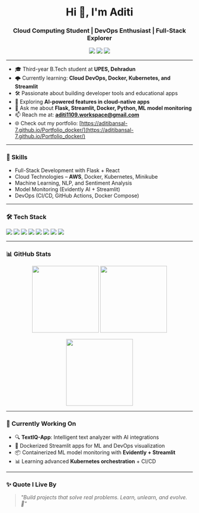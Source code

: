 <h1 align="center">Hi 👋, I'm Aditi</h1>
<h3 align="center">Cloud Computing Student | DevOps Enthusiast | Full-Stack Explorer</h3>

<p align="center">
  <a href="https://www.linkedin.com/in/aditi-clouddev/" target="_blank"><img src="https://img.shields.io/badge/LinkedIn-blue?logo=linkedin&logoColor=white" /></a>
  <a href="mailto:aditi1109.workspace@gmail.com"><img src="https://img.shields.io/badge/Gmail-red?logo=gmail&logoColor=white" /></a>
  <a href="https://aditiBansal-7.github.io/" target="_blank"><img src="https://img.shields.io/badge/Portfolio-Website-blueviolet" /></a>
</p>

---

- 🎓 Third-year B.Tech student at **UPES, Dehradun**
- 🌩️ Currently learning: **Cloud DevOps, Docker, Kubernetes, and Streamlit**
- 🛠️ Passionate about building developer tools and educational apps
- 🧠 Exploring **AI-powered features in cloud-native apps**
- 💬 Ask me about **Flask, Streamlit, Docker, Python, ML model monitoring**
- 📫 Reach me at: **aditi1109.workspace@gmail.com**
- 🌐 Check out my portfolio: [https://aditibansal-7.github.io/Portfolio_docker/](https://aditibansal-7.github.io/Portfolio_docker/)

---

### 🧠 Skills
- Full-Stack Development with Flask + React
- Cloud Technologies – **AWS**, Docker, Kubernetes, Minikube
- Machine Learning, NLP, and Sentiment Analysis
- Model Monitoring (Evidently AI + Streamlit)
- DevOps (CI/CD, GitHub Actions, Docker Compose)

---

### 🛠️ Tech Stack
<p align="left">
  <img src="https://img.shields.io/badge/Python-3776AB?style=for-the-badge&logo=python&logoColor=white"/>
  <img src="https://img.shields.io/badge/Flask-black?style=for-the-badge&logo=flask&logoColor=white"/>
  <img src="https://img.shields.io/badge/Streamlit-FF4B4B?style=for-the-badge&logo=streamlit&logoColor=white"/>
  <img src="https://img.shields.io/badge/React-20232A?style=for-the-badge&logo=react&logoColor=61DAFB"/>
  <img src="https://img.shields.io/badge/Docker-2496ED?style=for-the-badge&logo=docker&logoColor=white"/>
  <img src="https://img.shields.io/badge/Kubernetes-326CE5?style=for-the-badge&logo=kubernetes&logoColor=white"/>
  <img src="https://img.shields.io/badge/AWS-232F3E?style=for-the-badge&logo=amazon-aws&logoColor=white"/>
  <img src="https://img.shields.io/badge/TailwindCSS-06B6D4?style=for-the-badge&logo=tailwind-css&logoColor=white"/>
</p>

---

### 📊 GitHub Stats

<p align="center">
  <img src="https://github-readme-stats.vercel.app/api?username=aditiBansal-7&show_icons=true&theme=radical&count_private=true" height="180" />
  <img src="https://github-readme-stats.vercel.app/api/top-langs/?username=aditiBansal-7&layout=compact&theme=radical" height="180" />
</p>

<p align="center">
  <img src="https://github-readme-streak-stats.herokuapp.com/?user=aditiBansal-7&theme=radical" height="180" />
</p>

---

### 🧭 Currently Working On
- 🔍 **TextIQ-App**: Intelligent text analyzer with AI integrations
- 🚢 Dockerized Streamlit apps for ML and DevOps visualization
- 📦 Containerized ML model monitoring with **Evidently + Streamlit**
- 📊 Learning advanced **Kubernetes orchestration** + CI/CD

---

### ✨ Quote I Live By
> *"Build projects that solve real problems. Learn, unlearn, and evolve. 🌱"*
